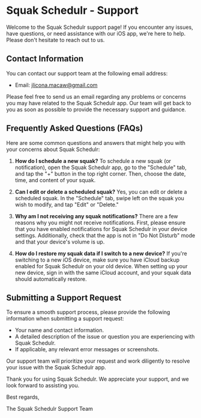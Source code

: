 # Squak Schedulr - Support

Welcome to the Squak Schedulr support page! If you encounter any issues, have questions, or need assistance with our iOS app, we're here to help. Please don't hesitate to reach out to us.

## Contact Information

You can contact our support team at the following email address:

- Email: jlicona.macaw@gmail.com

Please feel free to send us an email regarding any problems or concerns you may have related to the Squak Schedulr app. Our team will get back to you as soon as possible to provide the necessary support and guidance.

## Frequently Asked Questions (FAQs)

Here are some common questions and answers that might help you with your concerns about Squak Schedulr:

1. **How do I schedule a new squak?**
   To schedule a new squak (or notification), open the Squak Schedulr app, go to the "Schedule" tab, and tap the "+" button in the top right corner. Then, choose the date, time, and content of your squak.

2. **Can I edit or delete a scheduled squak?**
   Yes, you can edit or delete a scheduled squak. In the "Schedule" tab, swipe left on the squak you wish to modify, and tap "Edit" or "Delete."

3. **Why am I not receiving any squak notifications?**
   There are a few reasons why you might not receive notifications. First, please ensure that you have enabled notifications for Squak Schedulr in your device settings. Additionally, check that the app is not in "Do Not Disturb" mode and that your device's volume is up.

4. **How do I restore my squak data if I switch to a new device?**
   If you're switching to a new iOS device, make sure you have iCloud backup enabled for Squak Schedulr on your old device. When setting up your new device, sign in with the same iCloud account, and your squak data should automatically restore.

## Submitting a Support Request

To ensure a smooth support process, please provide the following information when submitting a support request:

- Your name and contact information.
- A detailed description of the issue or question you are experiencing with Squak Schedulr.
- If applicable, any relevant error messages or screenshots.

Our support team will prioritize your request and work diligently to resolve your issue with the Squak Schedulr app.

Thank you for using Squak Schedulr. We appreciate your support, and we look forward to assisting you.

Best regards,

The Squak Schedulr Support Team
